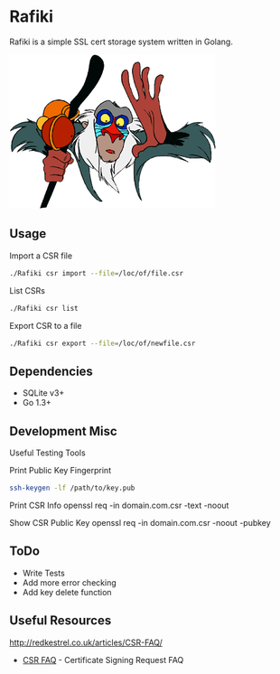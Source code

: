 Rafiki
=========

Rafiki is a simple SSL cert storage system written in Golang.

![rafiki](https://raw.githubusercontent.com/adamar/rafiki/master/doc/rafiki.gif)


Usage
--------------

Import a CSR file
```sh
./Rafiki csr import --file=/loc/of/file.csr
```

List CSRs
```sh
./Rafiki csr list
```

Export CSR to a file
```sh
./Rafiki csr export --file=/loc/of/newfile.csr
```


Dependencies
-------------

- SQLite v3+
- Go 1.3+



Development Misc
-------------

Useful Testing Tools

Print Public Key Fingerprint
```sh
ssh-keygen -lf /path/to/key.pub
```

Print CSR Info
openssl req -in domain.com.csr -text -noout

Show CSR Public Key
openssl req -in domain.com.csr -noout -pubkey


ToDo
-----------
- Write Tests
- Add more error checking
- Add key delete function


Useful Resources
------------

http://redkestrel.co.uk/articles/CSR-FAQ/

* [CSR FAQ] - Certificate Signing Request FAQ



[CSR FAQ]:http://redkestrel.co.uk/articles/CSR-FAQ/


